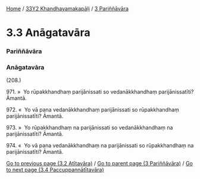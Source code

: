 
[Home](/) / [33Y2 Khandhayamakapāḷi](../../33Y2.md) / [3 Pariññāvāra](../3.md)

# 3.3 Anāgatavāra

### Pariññāvāra

### Anāgatavāra

(208.)

971\. »  Yo rūpakkhandhaṃ parijānissati so vedanākkhandhaṃ parijānissatīti? Āmantā.

972\. «  Yo vā pana vedanākkhandhaṃ parijānissati so rūpakkhandhaṃ parijānissatīti? Āmantā.

973\. »  Yo rūpakkhandhaṃ na parijānissati so vedanākkhandhaṃ na parijānissatīti? Āmantā.

974\. «  Yo vā pana vedanākkhandhaṃ na parijānissati so rūpakkhandhaṃ na parijānissatīti? Āmantā.

[Go to previous page (3.2 Atītavāra)](3.2.md) / [Go to parent page (3 Pariññāvāra)](../3.md) / [Go to next page (3.4 Paccuppannātītavāra)](3.4.md)


